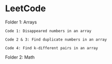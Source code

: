 # LeetCode

Folder 1: Arrays

    Code 1: Disappeared numbers in an array

    Code 2 & 3: Find duplicate numbers in an array

    Code 4: Find k-different pairs in an array

Folder 2: Math
